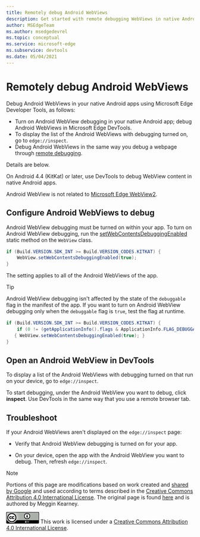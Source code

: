 ```yaml
---
title: Remotely debug Android WebViews
description: Get started with remote debugging WebViews in native Android apps using Microsoft Edge DevTools.
author: MSEdgeTeam
ms.author: msedgedevrel
ms.topic: conceptual
ms.service: microsoft-edge
ms.subservice: devtools
ms.date: 05/04/2021
---
```

<!-- Copyright Meggin Kearney

   Licensed under the Apache License, Version 2.0 (the "License");
   you may not use this file except in compliance with the License.
   You may obtain a copy of the License at

       http://www.apache.org/licenses/LICENSE-2.0

   Unless required by applicable law or agreed to in writing, software
   distributed under the License is distributed on an "AS IS" BASIS,
   WITHOUT WARRANTIES OR CONDITIONS OF ANY KIND, either express or implied.
   See the License for the specific language governing permissions and
   limitations under the License.  -->
# Remotely debug Android WebViews

Debug Android WebViews in your native Android apps using Microsoft Edge Developer Tools, as follows:
*  Turn on Android WebView debugging in your native Android app; debug Android WebViews in Microsoft Edge DevTools.
*  To display the list of the Android WebViews with debugging turned on, go to `edge://inspect`.
*  Debug Android WebViews in the same way you debug a webpage through [remote debugging](index.md).

Details are below.

On Android 4.4 (KitKat) or later, use DevTools to debug WebView content in native Android apps.

Android WebView is not related to [Microsoft Edge WebView2](../../webview2/index.md).


<!-- ====================================================================== -->
## Configure Android WebViews to debug

Android WebView debugging must be turned on within your app.  To turn on Android WebView debugging, run the [setWebContentsDebuggingEnabled](https://developer.android.com/reference/android/webkit/WebView.html#setWebContentsDebuggingEnabled(boolean)) static method on the `WebView` class.

```java
if (Build.VERSION.SDK_INT >= Build.VERSION_CODES.KITKAT) {
    WebView.setWebContentsDebuggingEnabled(true);
}
```

The setting applies to all of the Android WebViews of the app.

> [!TIP]
> Android WebView debugging isn't affected by the state of the `debuggable` flag in the manifest of the app.  If you want to turn on Android WebView debugging only when the `debuggable` flag is `true`, test the flag at runtime.
>
> ```java
> if (Build.VERSION.SDK_INT >= Build.VERSION_CODES.KITKAT) {
>     if (0 != (getApplicationInfo().flags & ApplicationInfo.FLAG_DEBUGGABLE))
>    { WebView.setWebContentsDebuggingEnabled(true); }
> }
> ```


<!-- ====================================================================== -->
## Open an Android WebView in DevTools

To display a list of the Android WebViews with debugging turned on that run on your device, go to `edge://inspect`.

To start debugging, under the Android WebView you want to debug, click **inspect**.  Use DevTools in the same way that you use a remote browser tab.

<!--
![Inspecting elements in an Android WebView](.images/webview-debugging.png)

The gray graphics listed with the Android WebView represent its size and position relative to the screen of the device.  If your Android WebViews have titles set, the titles are listed as well.
-->


<!-- ====================================================================== -->
## Troubleshoot

If your Android WebViews aren't displayed on the `edge://inspect` page:

*  Verify that Android WebView debugging is turned on for your app.

*  On your device, open the app with the Android WebView you want to debug.  Then, refresh `edge://inspect`.


<!-- ====================================================================== -->
> [!NOTE]
> Portions of this page are modifications based on work created and [shared by Google](https://developers.google.com/terms/site-policies) and used according to terms described in the [Creative Commons Attribution 4.0 International License](http://creativecommons.org/licenses/by/4.0).
> The original page is found [here](https://developer.chrome.com/docs/devtools/remote-debugging/webviews/) and is authored by Meggin Kearney.

[![Creative Commons License](../../media/cc-logo/88x31.png)](https://creativecommons.org/licenses/by/4.0)
This work is licensed under a [Creative Commons Attribution 4.0 International License](http://creativecommons.org/licenses/by/4.0).
